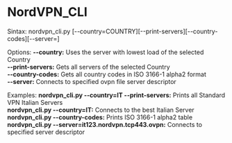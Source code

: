 # NordVPN_CLI
Sintax: nordvpn_cli.py [--country=COUNTRY]\[--print-servers\]\[--country-codes\]\[--server=\]

Options:
**--country:** Uses the server with lowest load of the selected Country<br>
**--print-servers:** Gets all servers of the selected Country<br>
**--country-codes:** Gets all country codes in ISO 3166-1 alpha2 format<br>
**--server:** Connects to specified ovpn file server descriptor<br>

Examples:
**nordvpn_cli.py --country=IT --print-servers:** Prints all Standard VPN Italian Servers<br>
**nordvpn_cli.py --country=IT:** Connects to the best Italian Server<br>
**nordvpn_cli.py --country-codes:** Prints ISO 3166-1 alpha2 table<br>
**nordvpn_cli.py --server=it123.nordvpn.tcp443.ovpn:** Connects to specified server descriptor

